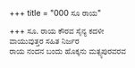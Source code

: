 +++
title = "000 ಸೂ ರಾಯ"

+++
ಸೂ. ರಾಯ ಕೌರವ ಸೈನ್ಯ ಕದಳೀ  
ವಾಯುವುತ್ತರ ಸಹಿತ ನಿರ್ಜರ  
ರಾಯ ನಂದನ ಬಂದು ಹೊಕ್ಕನು ಮತ್ಸ್ಯಪುರವರವ